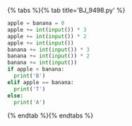 {% tabs %}{% tab title='BJ_9498.py' %}

```py
apple = banana = 0
apple += int(input()) * 3
apple += int(input()) * 2
apple += int(input())
banana += int(input()) * 3
banana += int(input()) * 2
banana += int(input())
if apple < banana:
  print('B')
elif apple == banana:
  print('T')
else:
  print('A')
```

{% endtab %}{% endtabs %}
